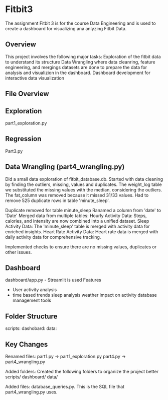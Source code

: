 # Fitbit3
The assignment Fitbit 3 is for the course Data Engineering and is used to create a dashboard for visualizing ana anlyzing Fitbit Data.

## Overview
This project involves the following major tasks:
Exploration of the fitbit data to understand its structure
Data Wrangling where data cleanring, feature engineering, and mergings datasets are done to prepare the data for analysis and visualizion in the dashboard. 
Dashboard development for interactive data visualization

## File Overview

## Exploration
part1_exploration.py 

## Regression
Part3.py

## Data Wrangling (part4_wrangling.py)
Did a small data exploration of fitbit_database.db. Started with data cleaning by finding the outliers, missing, values and duplicates. 
The weight_log table we substituted the missing values with the median, considering the outliers. The fat_column was removed because it missed 31/33 values. Had to remove 525 duplicate rows in table 'minute_sleep'.

Duplicate removed for table minute_sleep
Ranamed a column from 'date' to 'Date'
Merged data from multiple tables:
    Hourly Activity Data: Steps, calories, and intensity are now combined into a unified dataset.
    Sleep Activity Data: The 'minute_sleep' table is merged with activity data for enriched insights.
    Heart Rate Activity Data: Heart rate data is merged with daily activity data for comprehensive tracking.

Implemented checks to ensure there are no missing values, duplicates or other issues. 

## Dashboard
dashboard/app.py - Streamlit is used
Features
- User activity analysis
- time based trends
sleep analysis
weather impact on activity
database management tools

## Folder Structure 

scripts: 
dashobard:
data:

## Key Changes
Renamed files: 
part1.py -> part1_exploration.py
part4.py -> part4_wrangling.py

Added folders:
Created the following folders to organize the project better
    scripts/
    dashboard/
    data/

Added files: database_queries.py. This is the SQL file that part4_wrangling.py uses. 
